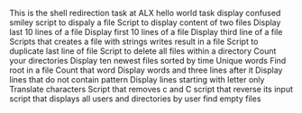 This is the shell redirection task at ALX
hello world task
display confused smiley
script to dispaly a file
Script to display content of two files
Display last 10 lines of a file
Display first 10 lines of a file
Display third line of a file
Scripts that creates a file with strings
writes result in a file
Script to duplicate last line of file
Script to delete all files within a directory
Count your directories
Display ten newest files sorted by time
Unique words
Find root in a file
Count that word
Display words and three lines after it
Display lines that do not contain pattern
Display lines starting with letter only
Translate characters
Script that removes c and C
script that reverse its input
script that displays all users and directories by user
find empty files
